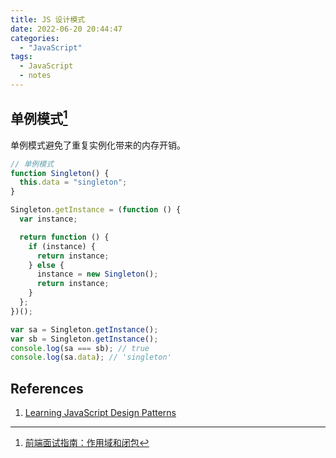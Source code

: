 ```yaml
---
title: JS 设计模式
date: 2022-06-20 20:44:47
categories:
  - "JavaScript"
tags:
  - JavaScript
  - notes
---
```


## 单例模式[^ob_scope_closure]

单例模式避免了重复实例化带来的内存开销。

```javascript
// 单例模式
function Singleton() {
  this.data = "singleton";
}

Singleton.getInstance = (function () {
  var instance;

  return function () {
    if (instance) {
      return instance;
    } else {
      instance = new Singleton();
      return instance;
    }
  };
})();

var sa = Singleton.getInstance();
var sb = Singleton.getInstance();
console.log(sa === sb); // true
console.log(sa.data); // 'singleton'
```

## References

1. [Learning JavaScript Design Patterns](https://www.patterns.dev/posts/classic-design-patterns/)

[^ob_scope_closure]: [前端面试指南：作用域和闭包](https://mitianyi.gitbook.io/frontend-interview-guide/javascript-basics/scope-and-closure)
